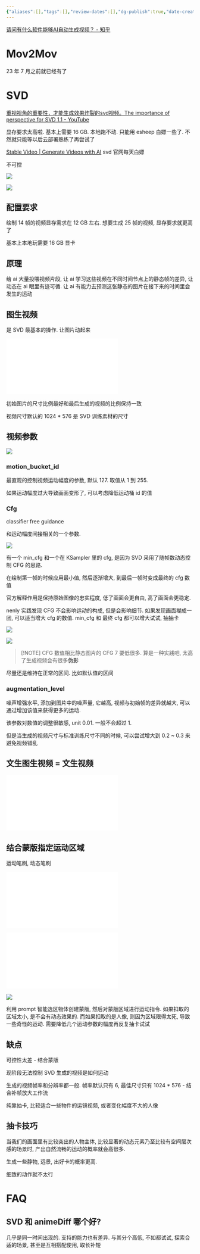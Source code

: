 ```yaml
---
{"aliases":[],"tags":[],"review-dates":[],"dg-publish":true,"date-created":"2024-05-31-Fri, 3:52:03 pm","date-modified":"2024-06-01-Sat, 9:29:08 am","permalink":"/programming/ai-generator/stable-diffusion/stable-diffusion-animation/","dgPassFrontmatter":true}
---
```



[请问有什么软件能够AI自动生成视频？ - 知乎](https://www.zhihu.com/question/634639314/answer/3470548197)

# Mov2Mov

23 年 7 月之前就已经有了

# SVD

[重视视角的重要性，才能生成效果炸裂的svd视频。The importance of perspective for SVD 1.1 - YouTube](https://www.youtube.com/watch?app=desktop&v=rWiRU1oFKGg)

显存要求太高啦. 基本上需要 16 GB. 本地跑不动. 只能用 esheep 白嫖一些了. 不然就只能等以后云部署熟练了再尝试了

[Stable Video | Generate Videos with AI](https://www.stablevideo.com/login?create=true) svd 官网每天白嫖

不可控

![](/img/user/programming/ai-generator/stable-diffusion/stable-diffusion-animation/image-20240531183337143.png)

![](/img/user/programming/ai-generator/stable-diffusion/stable-diffusion-animation/image-20240531175350244.png)

## 配置要求

绘制 14 帧的视频显存需求在 12 GB 左右. 想要生成 25 帧的视频, 显存要求就更高了

基本上本地玩需要 16 GB 显卡

## 原理

给 ai 大量投喂视频片段, 让 ai 学习这些视频在不同时间节点上的静态帧的差异, 让动态在 ai 眼里有迹可循. 让 ai 有能力去预测这张静态的图片在接下来的时间里会发生的运动

## 图生视频

是 SVD 最基本的操作. 让图片动起来

![](stable-diffusion-animation/SVD：图生视频.json)

初始图片的尺寸比例最好和最后生成的视频的比例保持一致

视频尺寸默认的 1024 * 576 是 SVD 训练素材的尺寸

## 视频参数

![](/img/user/programming/ai-generator/stable-diffusion/stable-diffusion-animation/image-20240531191317011.png)

### motion_bucket_id

最直观的控制视频运动幅度的参数, 默认 127. 取值从 1 到 255.

如果运动幅度过大导致画面变形了, 可以考虑降低运动桶 id 的值

### Cfg

classifier free guidance

和运动幅度间接相关的一个参数.

![](/img/user/programming/ai-generator/stable-diffusion/stable-diffusion-animation/image-20240531191549884.png)

有一个 min_cfg 和一个在 KSampler 里的 cfg, 是因为 SVD 采用了随帧数动态控制 CFG 的思路.

在绘制第一帧的时候应用最小值, 然后逐渐增大, 到最后一帧时变成最终的 cfg 数值

官方解释作用是保持原始图像的忠实程度, 低了画面会更自由, 高了画面会更稳定.

nenly 实践发现 CFG 不会影响运动的构成, 但是会影响细节. 如果发现画面糊成一团, 可以适当增大 cfg 的数值. min_cfg 和 最终 cfg 都可以增大试试, 抽抽卡

![](/img/user/programming/ai-generator/stable-diffusion/stable-diffusion-animation/image-20240531192124705.png)

![](/img/user/programming/ai-generator/stable-diffusion/stable-diffusion-animation/image-20240531192229013.png)

> [!NOTE] CFG
> 数值相比静态图片的 CFG 7 要低很多. 算是一种实践吧, 太高了生成视频会有很多**伪影**

尽量还是维持在正常的区间. 比如默认值的区间

### augmentation_level

噪声增强水平, 添加到图片中的噪声量, 它越高, 视频与初始帧的差异就越大, 可以通过增加该值来获得更多的运动.

该参数对数值的调整很敏感, unit 0.01. 一般不会超过 1.

但是当生成的视频尺寸与标准训练尺寸不同的时候, 可以尝试增大到 0.2 ~ 0.3 来避免视频错乱

## 文生图生视频 = 文生视频

![](stable-diffusion-animation/SVD：文生视频.json)

## 结合蒙版指定运动区域

运动笔刷, 动态笔刷

![](stable-diffusion-animation/SVD：运动笔刷%20.json)

![](stable-diffusion-animation/SVD：智能选取%20.json)

![](/img/user/programming/ai-generator/stable-diffusion/stable-diffusion-animation/image-20240531194301180.png)

利用 prompt 智能选区物体创建蒙版, 然后对蒙版区域进行运动指令. 如果扣取的区域太小, 是不会有动态效果的. 而如果扣取的是人像, 则因为区域限得太死, 导致一些奇怪的运动. 需要降低几个运动参数的幅度再反复抽卡试试

## 缺点

可控性太差 - 结合蒙版

现阶段无法控制 SVD 生成的视频是如何运动

生成的视频帧率和分辨率都一般. 帧率默认只有 6, 最佳尺寸只有 1024 * 576 - 结合补帧放大工作流

纯靠抽卡, 比较适合一些物件的运镜视频, 或者变化幅度不大的人像

## 抽卡技巧

当我们的画面里有比较突出的人物主体, 比较显著的动态元素乃至比较有空间层次感的场景时, 产出自然流畅的运动的概率就会高很多.

生成一些静物, 远景, 出好卡的概率更高.

细致的动作就不太行

# FAQ

## SVD 和 animeDiff 哪个好?

几乎是同一时间出现的. 支持的能力也有差异. 与其分个高低, 不如都试试, 探索合适的场景, 甚至是互相搭配使用, 取长补短
